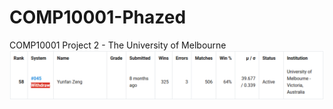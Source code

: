 # COMP10001-Phazed
COMP10001 Project 2 - The University of Melbourne 
![Tournament Final Ranking](https://github.com/YunfanZeng/COMP10001-Phazed/blob/main/FinalRank.PNG?raw=true)
